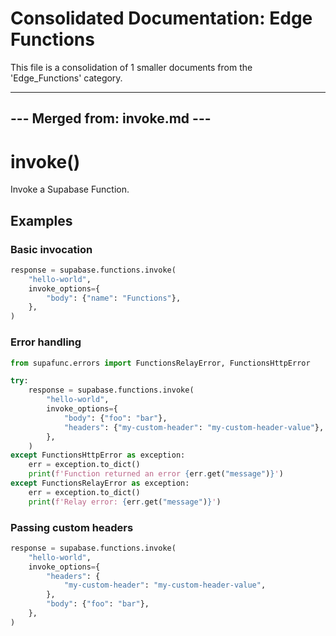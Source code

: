 # Consolidated Documentation: Edge Functions

This file is a consolidation of 1 smaller documents from the 'Edge_Functions' category.



---

## --- Merged from: invoke.md ---

# invoke()

Invoke a Supabase Function.


## Examples

### Basic invocation

```python
response = supabase.functions.invoke(
    "hello-world",
    invoke_options={
        "body": {"name": "Functions"},
    },
)
```


### Error handling

```python
from supafunc.errors import FunctionsRelayError, FunctionsHttpError

try:
    response = supabase.functions.invoke(
        "hello-world",
        invoke_options={
            "body": {"foo": "bar"},
            "headers": {"my-custom-header": "my-custom-header-value"},
        },
    )
except FunctionsHttpError as exception:
    err = exception.to_dict()
    print(f'Function returned an error {err.get("message")}')
except FunctionsRelayError as exception:
    err = exception.to_dict()
    print(f'Relay error: {err.get("message")}')
```


### Passing custom headers

```python
response = supabase.functions.invoke(
    "hello-world",
    invoke_options={
        "headers": {
            "my-custom-header": "my-custom-header-value",
        },
        "body": {"foo": "bar"},
    },
)
```